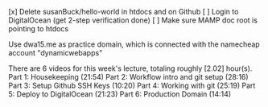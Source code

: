 [x] Delete susanBuck/hello-world in htdocs and on Github
[ ] Login to DigitalOcean (get 2-step verification done)
[ ] Make sure MAMP doc root is pointing to htdocs

Use dwa15.me as practice domain, which is connected with the namecheap account "dynamicwebapps"



There are 6 videos for this week's lecture, totaling roughly [2.02] hour(s).
Part 1: Housekeeping (21:54)
Part 2: Workflow intro and git setup (28:16)
Part 3: Setup Github SSH Keys (10:20)
Part 4: Working with git (25:19)
Part 5: Deploy to DigitalOcean (21:23)
Part 6: Production Domain (14:14)
